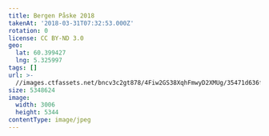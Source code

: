 ```yaml
---
title: Bergen Påske 2018
takenAt: '2018-03-31T07:32:53.000Z'
rotation: 0
license: CC BY-ND 3.0
geo:
  lat: 60.399427
  lng: 5.325997
tags: []
url: >-
  //images.ctfassets.net/bncv3c2gt878/4Fiw2GS38XqhFmwyD2XMUg/35471d636f87bf8c23d9407d33dd00e7/bergen-pske-2018_40282856005_o
size: 5348624
image:
  width: 3006
  height: 5344
contentType: image/jpeg
---
```


